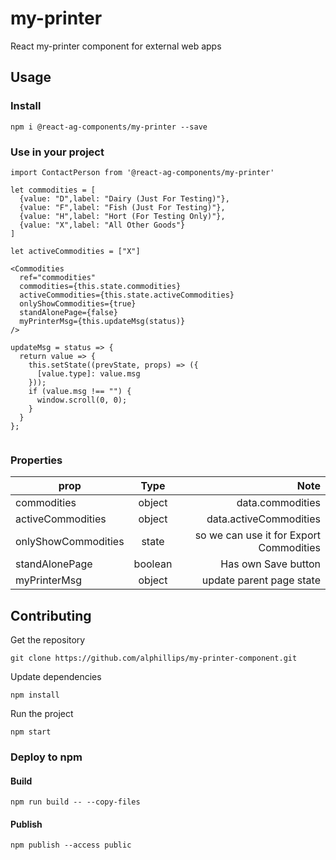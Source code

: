 # my-printer

React my-printer component for external web apps

## Usage

### Install
```
npm i @react-ag-components/my-printer --save
```
### Use in your project
```
import ContactPerson from '@react-ag-components/my-printer'
```

```
let commodities = [
  {value: "D",label: "Dairy (Just For Testing)"},
  {value: "F",label: "Fish (Just For Testing)"},
  {value: "H",label: "Hort (For Testing Only)"},
  {value: "X",label: "All Other Goods"}
]

let activeCommodities = ["X"]
```

```
<Commodities
  ref="commodities"
  commodities={this.state.commodities}
  activeCommodities={this.state.activeCommodities}
  onlyShowCommodities={true}
  standAlonePage={false}
  myPrinterMsg={this.updateMsg(status)}
/>

updateMsg = status => {
  return value => {
    this.setState((prevState, props) => ({
      [value.type]: value.msg
    }));
    if (value.msg !== "") {
      window.scroll(0, 0);
    }
  }
};


```

### Properties

| prop        | Type           | Note  |
| ------------- |:-------------:| -----:|
| commodities      | object | data.commodities |
| activeCommodities      | object | data.activeCommodities |
| onlyShowCommodities      | state | so we can use it for Export Commodities |
| standAlonePage      | boolean | Has own Save button |
| myPrinterMsg      | object | update parent page state |



## Contributing

Get the repository
```
git clone https://github.com/alphillips/my-printer-component.git
```

Update dependencies
```
npm install
```

Run the project
```
npm start
```

### Deploy to npm
#### Build
`npm run build -- --copy-files`

#### Publish
`npm publish --access public`
